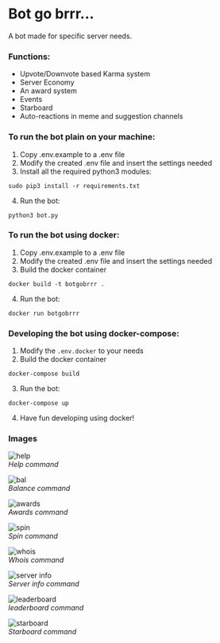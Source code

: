 # Bot go brrr...
A bot made for specific server needs.
### Functions:

* Upvote/Downvote based Karma system
* Server Economy 
* An award system
* Events
* Starboard
* Auto-reactions in meme and suggestion channels

### To run the bot plain on your machine:
1. Copy .env.example to a .env file
2. Modify the created .env file and insert the settings needed
3. Install all the required python3 modules: 
```
sudo pip3 install -r requirements.txt
```
4. Run the bot:
```
python3 bot.py 
```

### To run the bot using docker:
1. Copy .env.example to a .env file
2. Modify the created .env file and insert the settings needed
3. Build the docker container
```
docker build -t botgobrrr .
```
4. Run the bot:
```
docker run botgobrrr
```

### Developing the bot using docker-compose:
1. Modify the `.env.docker` to your needs
2. Build the docker container
```
docker-compose build
```
3. Run the bot:
```
docker-compose up
```
4. Have fun developing using docker!


### Images
![help](images/help.png)   
*Help command*

![bal](images/bal.png)   
*Balance command*

![awards](images/awards.png)   
*Awards command*

![spin](images/spin.png)   
*Spin command*

![whois](images/whois.png)   
*Whois command*

![server info](images/serverinfo.png)   
*Server info command*

![leaderboard](images/leaderboard.png)   
*leaderboard command*

![starboard](images/starboard.png)   
*Starboard command*
